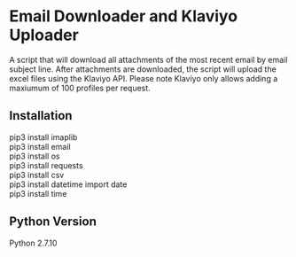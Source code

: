 # Email Downloader and Klaviyo Uploader
A script that will download all attachments of the most recent email by email subject line. After attachments are downloaded, the script will upload the excel files using the Klaviyo API. Please note Klaviyo only allows adding a maxiumum of 100 profiles per request.

## Installation
pip3 install imaplib <br />
pip3 install email <br />
pip3 install os <br />
pip3 install requests <br />
pip3 install csv <br />
pip3 install datetime import date <br />
pip3 install time <br />

## Python Version
Python 2.7.10
